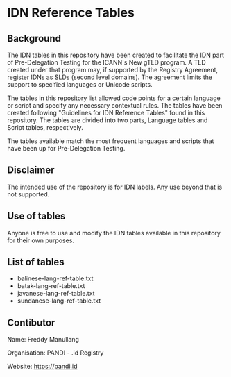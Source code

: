 # IDN Reference Tables
## Background
The IDN tables in this repository have been created to facilitate the IDN part of Pre-Delegation Testing for the ICANN's New gTLD program. A TLD created under that program may, if supported by the Registry Agreement, register IDNs as SLDs (second level domains). The agreement limits the support to specified languages or Unicode scripts.

The tables in this repository list allowed code points for a certain language or script and specify any necessary contextual rules. The tables have been created following "Guidelines for IDN Reference Tables" found in this repository. The tables are divided into two parts, Language tables and Script tables, respectively.

The tables available match the most frequent languages and scripts that have been up for Pre-Delegation Testing.

## Disclaimer
The intended use of the repository is for IDN labels. Any use beyond that is not supported.

## Use of tables
Anyone is free to use and modify the IDN tables available in this repository for their own purposes.

## List of tables
- balinese-lang-ref-table.txt
- batak-lang-ref-table.txt
- javanese-lang-ref-table.txt
- sundanese-lang-ref-table.txt

## Contibutor
Name: Freddy Manullang

Organisation: PANDI - .id Registry

Website: https://pandi.id
